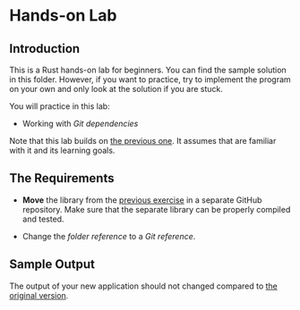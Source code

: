# Hands-on Lab

## Introduction

This is a Rust hands-on lab for beginners. You can find the sample solution in this folder. However, if you want to practice, try to implement the program on your own and only look at the solution if you are stuck.

You will practice in this lab:

* Working with *Git dependencies*

Note that this lab builds on [the previous one](https://github.com/rstropek/CargoIntro/tree/master/samples/11-crates-folder). It assumes that are familiar with it and its learning goals.

## The Requirements

* **Move** the library from the [previous exercise](https://github.com/rstropek/CargoIntro/tree/master/samples/11-crates-folder) in a separate GitHub repository. Make sure that the separate library can be properly compiled and tested.

* Change the *folder reference* to a *Git reference*.

## Sample Output

The output of your new application should not changed compared to [the original version](https://github.com/rstropek/CargoIntro/tree/master/samples/10-crates-deps).
